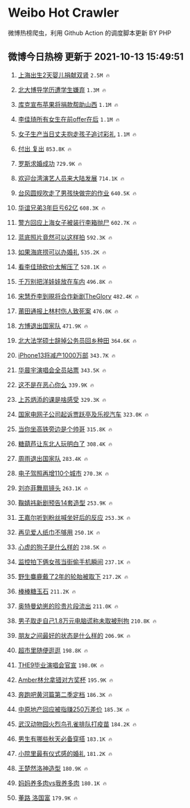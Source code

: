 # Weibo Hot Crawler 



微博热榜爬虫，利用 Github Action 的调度脚本更新 BY PHP 


## 微博今日热榜 更新于 2021-10-13 15:49:51 
1. [上海出生2天婴儿捐献双肾](https://s.weibo.com/weibo?q=%23%E4%B8%8A%E6%B5%B7%E5%87%BA%E7%94%9F2%E5%A4%A9%E5%A9%B4%E5%84%BF%E6%8D%90%E7%8C%AE%E5%8F%8C%E8%82%BE%23&Refer=top) `2.5M 🔥` 

1. [北大博导学历遭学生嫌弃](https://s.weibo.com/weibo?q=%23%E5%8C%97%E5%A4%A7%E5%8D%9A%E5%AF%BC%E5%AD%A6%E5%8E%86%E9%81%AD%E5%AD%A6%E7%94%9F%E5%AB%8C%E5%BC%83%23&Refer=top) `1.3M 🔥` 

1. [库克宣布苹果将捐款帮助山西](https://s.weibo.com/weibo?q=%E5%BA%93%E5%85%8B%E5%AE%A3%E5%B8%83%E8%8B%B9%E6%9E%9C%E5%B0%86%E6%8D%90%E6%AC%BE%E5%B8%AE%E5%8A%A9%E5%B1%B1%E8%A5%BF&Refer=top) `1.1M 🔥` 

1. [李佳琦所有女生在前offer在后](https://s.weibo.com/weibo?q=%23%E6%9D%8E%E4%BD%B3%E7%90%A6%E6%89%80%E6%9C%89%E5%A5%B3%E7%94%9F%E5%9C%A8%E5%89%8Doffer%E5%9C%A8%E5%90%8E%23&Refer=top) `1.1M 🔥` 

1. [女子生产当日丈夫抱走孩子追讨彩礼](https://s.weibo.com/weibo?q=%23%E5%A5%B3%E5%AD%90%E7%94%9F%E4%BA%A7%E5%BD%93%E6%97%A5%E4%B8%88%E5%A4%AB%E6%8A%B1%E8%B5%B0%E5%AD%A9%E5%AD%90%E8%BF%BD%E8%AE%A8%E5%BD%A9%E7%A4%BC%23&Refer=top) `1.1M 🔥` 

1. [付出 复出](https://s.weibo.com/weibo?q=%E4%BB%98%E5%87%BA%20%E5%A4%8D%E5%87%BA&Refer=top) `853.8K 🔥` 

1. [罗斯求婚成功](https://s.weibo.com/weibo?q=%23%E7%BD%97%E6%96%AF%E6%B1%82%E5%A9%9A%E6%88%90%E5%8A%9F%23&Refer=top) `729.9K 🔥` 

1. [欢迎台湾演艺人员来大陆发展](https://s.weibo.com/weibo?q=%23%E6%AC%A2%E8%BF%8E%E5%8F%B0%E6%B9%BE%E6%BC%94%E8%89%BA%E4%BA%BA%E5%91%98%E6%9D%A5%E5%A4%A7%E9%99%86%E5%8F%91%E5%B1%95%23&Refer=top) `714.1K 🔥` 

1. [台风圆规吹走了男孩快做完的作业](https://s.weibo.com/weibo?q=%23%E5%8F%B0%E9%A3%8E%E5%9C%86%E8%A7%84%E5%90%B9%E8%B5%B0%E4%BA%86%E7%94%B7%E5%AD%A9%E5%BF%AB%E5%81%9A%E5%AE%8C%E7%9A%84%E4%BD%9C%E4%B8%9A%23&Refer=top) `640.5K 🔥` 

1. [华谊兄弟3年巨亏62亿](https://s.weibo.com/weibo?q=%23%E5%8D%8E%E8%B0%8A%E5%85%84%E5%BC%9F3%E5%B9%B4%E5%B7%A8%E4%BA%8F62%E4%BA%BF%23&Refer=top) `608.3K 🔥` 

1. [警方回应上海女子被装行李箱抛尸](https://s.weibo.com/weibo?q=%23%E8%AD%A6%E6%96%B9%E5%9B%9E%E5%BA%94%E4%B8%8A%E6%B5%B7%E5%A5%B3%E5%AD%90%E8%A2%AB%E8%A3%85%E8%A1%8C%E6%9D%8E%E7%AE%B1%E6%8A%9B%E5%B0%B8%23&Refer=top) `602.7K 🔥` 

1. [蓝底照片竟然可以这样拍](https://s.weibo.com/weibo?q=%23%E8%93%9D%E5%BA%95%E7%85%A7%E7%89%87%E7%AB%9F%E7%84%B6%E5%8F%AF%E4%BB%A5%E8%BF%99%E6%A0%B7%E6%8B%8D%23&Refer=top) `592.3K 🔥` 

1. [如果海底捞可以办婚礼](https://s.weibo.com/weibo?q=%23%E5%A6%82%E6%9E%9C%E6%B5%B7%E5%BA%95%E6%8D%9E%E5%8F%AF%E4%BB%A5%E5%8A%9E%E5%A9%9A%E7%A4%BC%23&Refer=top) `535.2K 🔥` 

1. [看李佳琦砍价太解压了](https://s.weibo.com/weibo?q=%23%E7%9C%8B%E6%9D%8E%E4%BD%B3%E7%90%A6%E7%A0%8D%E4%BB%B7%E5%A4%AA%E8%A7%A3%E5%8E%8B%E4%BA%86%23&Refer=top) `528.1K 🔥` 

1. [千万别把洋娃娃放在车内](https://s.weibo.com/weibo?q=%23%E5%8D%83%E4%B8%87%E5%88%AB%E6%8A%8A%E6%B4%8B%E5%A8%83%E5%A8%83%E6%94%BE%E5%9C%A8%E8%BD%A6%E5%86%85%23&Refer=top) `496.8K 🔥` 

1. [宋慧乔李到晛将合作新剧TheGlory](https://s.weibo.com/weibo?q=%23%E5%AE%8B%E6%85%A7%E4%B9%94%E6%9D%8E%E5%88%B0%E6%99%9B%E5%B0%86%E5%90%88%E4%BD%9C%E6%96%B0%E5%89%A7TheGlory%23&Refer=top) `482.4K 🔥` 

1. [莆田通报上林村伤人致死案](https://s.weibo.com/weibo?q=%23%E8%8E%86%E7%94%B0%E9%80%9A%E6%8A%A5%E4%B8%8A%E6%9E%97%E6%9D%91%E4%BC%A4%E4%BA%BA%E8%87%B4%E6%AD%BB%E6%A1%88%23&Refer=top) `476.0K 🔥` 

1. [方博退出国家队](https://s.weibo.com/weibo?q=%23%E6%96%B9%E5%8D%9A%E9%80%80%E5%87%BA%E5%9B%BD%E5%AE%B6%E9%98%9F%23&Refer=top) `471.9K 🔥` 

1. [北大法学硕士辞掉公务员回乡种田](https://s.weibo.com/weibo?q=%23%E5%8C%97%E5%A4%A7%E6%B3%95%E5%AD%A6%E7%A1%95%E5%A3%AB%E8%BE%9E%E6%8E%89%E5%85%AC%E5%8A%A1%E5%91%98%E5%9B%9E%E4%B9%A1%E7%A7%8D%E7%94%B0%23&Refer=top) `364.6K 🔥` 

1. [iPhone13将减产1000万部](https://s.weibo.com/weibo?q=%23iPhone13%E5%B0%86%E5%87%8F%E4%BA%A71000%E4%B8%87%E9%83%A8%23&Refer=top) `343.7K 🔥` 

1. [华晨宇演唱会全员站票](https://s.weibo.com/weibo?q=%23%E5%8D%8E%E6%99%A8%E5%AE%87%E6%BC%94%E5%94%B1%E4%BC%9A%E5%85%A8%E5%91%98%E7%AB%99%E7%A5%A8%23&Refer=top) `343.5K 🔥` 

1. [这不是在恶心你么](https://s.weibo.com/weibo?q=%23%E8%BF%99%E4%B8%8D%E6%98%AF%E5%9C%A8%E6%81%B6%E5%BF%83%E4%BD%A0%E4%B9%88%23&Refer=top) `339.9K 🔥` 

1. [上苏炳添的课是啥感受](https://s.weibo.com/weibo?q=%23%E4%B8%8A%E8%8B%8F%E7%82%B3%E6%B7%BB%E7%9A%84%E8%AF%BE%E6%98%AF%E5%95%A5%E6%84%9F%E5%8F%97%23&Refer=top) `329.3K 🔥` 

1. [国家电网子公司起诉贾跃亭及乐视汽车](https://s.weibo.com/weibo?q=%23%E5%9B%BD%E5%AE%B6%E7%94%B5%E7%BD%91%E5%AD%90%E5%85%AC%E5%8F%B8%E8%B5%B7%E8%AF%89%E8%B4%BE%E8%B7%83%E4%BA%AD%E5%8F%8A%E4%B9%90%E8%A7%86%E6%B1%BD%E8%BD%A6%23&Refer=top) `323.0K 🔥` 

1. [当你坐高铁旁边是个帅哥](https://s.weibo.com/weibo?q=%23%E5%BD%93%E4%BD%A0%E5%9D%90%E9%AB%98%E9%93%81%E6%97%81%E8%BE%B9%E6%98%AF%E4%B8%AA%E5%B8%85%E5%93%A5%23&Refer=top) `315.8K 🔥` 

1. [糖葫芦让东北人玩明白了](https://s.weibo.com/weibo?q=%23%E7%B3%96%E8%91%AB%E8%8A%A6%E8%AE%A9%E4%B8%9C%E5%8C%97%E4%BA%BA%E7%8E%A9%E6%98%8E%E7%99%BD%E4%BA%86%23&Refer=top) `308.4K 🔥` 

1. [周雨退出国家队](https://s.weibo.com/weibo?q=%23%E5%91%A8%E9%9B%A8%E9%80%80%E5%87%BA%E5%9B%BD%E5%AE%B6%E9%98%9F%23&Refer=top) `283.4K 🔥` 

1. [电子驾照再增110个城市](https://s.weibo.com/weibo?q=%23%E7%94%B5%E5%AD%90%E9%A9%BE%E7%85%A7%E5%86%8D%E5%A2%9E110%E4%B8%AA%E5%9F%8E%E5%B8%82%23&Refer=top) `270.3K 🔥` 

1. [刘亦菲舞扇镜头](https://s.weibo.com/weibo?q=%23%E5%88%98%E4%BA%A6%E8%8F%B2%E8%88%9E%E6%89%87%E9%95%9C%E5%A4%B4%23&Refer=top) `263.1K 🔥` 

1. [鞠婧祎新剧预告14套造型](https://s.weibo.com/weibo?q=%23%E9%9E%A0%E5%A9%A7%E7%A5%8E%E6%96%B0%E5%89%A7%E9%A2%84%E5%91%8A14%E5%A5%97%E9%80%A0%E5%9E%8B%23&Refer=top) `253.9K 🔥` 

1. [王嘉尔听到粉丝喊坐好后的反应](https://s.weibo.com/weibo?q=%23%E7%8E%8B%E5%98%89%E5%B0%94%E5%90%AC%E5%88%B0%E7%B2%89%E4%B8%9D%E5%96%8A%E5%9D%90%E5%A5%BD%E5%90%8E%E7%9A%84%E5%8F%8D%E5%BA%94%23&Refer=top) `253.3K 🔥` 

1. [再见爱人纸巾不够用](https://s.weibo.com/weibo?q=%23%E5%86%8D%E8%A7%81%E7%88%B1%E4%BA%BA%E7%BA%B8%E5%B7%BE%E4%B8%8D%E5%A4%9F%E7%94%A8%23&Refer=top) `250.1K 🔥` 

1. [心虚的狗子是什么样的](https://s.weibo.com/weibo?q=%23%E5%BF%83%E8%99%9A%E7%9A%84%E7%8B%97%E5%AD%90%E6%98%AF%E4%BB%80%E4%B9%88%E6%A0%B7%E7%9A%84%23&Refer=top) `238.5K 🔥` 

1. [监控拍下俩女孩当街偷手机瞬间](https://s.weibo.com/weibo?q=%23%E7%9B%91%E6%8E%A7%E6%8B%8D%E4%B8%8B%E4%BF%A9%E5%A5%B3%E5%AD%A9%E5%BD%93%E8%A1%97%E5%81%B7%E6%89%8B%E6%9C%BA%E7%9E%AC%E9%97%B4%23&Refer=top) `237.1K 🔥` 

1. [野生麋鹿戴了2年的轮胎被取下](https://s.weibo.com/weibo?q=%E9%87%8E%E7%94%9F%E9%BA%8B%E9%B9%BF%E6%88%B4%E4%BA%862%E5%B9%B4%E7%9A%84%E8%BD%AE%E8%83%8E%E8%A2%AB%E5%8F%96%E4%B8%8B&Refer=top) `217.2K 🔥` 

1. [棒棒糖玉石](https://s.weibo.com/weibo?q=%E6%A3%92%E6%A3%92%E7%B3%96%E7%8E%89%E7%9F%B3&Refer=top) `211.2K 🔥` 

1. [奥特曼幼崽的珍贵片段流出](https://s.weibo.com/weibo?q=%E5%A5%A5%E7%89%B9%E6%9B%BC%E5%B9%BC%E5%B4%BD%E7%9A%84%E7%8F%8D%E8%B4%B5%E7%89%87%E6%AE%B5%E6%B5%81%E5%87%BA&Refer=top) `211.0K 🔥` 

1. [男子取走自己1.8万元电脑谎称未取被刑拘](https://s.weibo.com/weibo?q=%23%E7%94%B7%E5%AD%90%E5%8F%96%E8%B5%B0%E8%87%AA%E5%B7%B11.8%E4%B8%87%E5%85%83%E7%94%B5%E8%84%91%E8%B0%8E%E7%A7%B0%E6%9C%AA%E5%8F%96%E8%A2%AB%E5%88%91%E6%8B%98%23&Refer=top) `210.8K 🔥` 

1. [朋友之间最好的状态是什么样的](https://s.weibo.com/weibo?q=%23%E6%9C%8B%E5%8F%8B%E4%B9%8B%E9%97%B4%E6%9C%80%E5%A5%BD%E7%9A%84%E7%8A%B6%E6%80%81%E6%98%AF%E4%BB%80%E4%B9%88%E6%A0%B7%E7%9A%84%23&Refer=top) `206.9K 🔥` 

1. [超市里随便逛逛](https://s.weibo.com/weibo?q=%23%E8%B6%85%E5%B8%82%E9%87%8C%E9%9A%8F%E4%BE%BF%E9%80%9B%E9%80%9B%23&Refer=top) `198.8K 🔥` 

1. [THE9毕业演唱会官宣](https://s.weibo.com/weibo?q=%23THE9%E6%AF%95%E4%B8%9A%E6%BC%94%E5%94%B1%E4%BC%9A%E5%AE%98%E5%AE%A3%23&Refer=top) `198.0K 🔥` 

1. [Amber林允拿错对方奖杯](https://s.weibo.com/weibo?q=%23Amber%E6%9E%97%E5%85%81%E6%8B%BF%E9%94%99%E5%AF%B9%E6%96%B9%E5%A5%96%E6%9D%AF%23&Refer=top) `195.9K 🔥` 

1. [奔跑吧黄河篇第二季定档](https://s.weibo.com/weibo?q=%23%E5%A5%94%E8%B7%91%E5%90%A7%E9%BB%84%E6%B2%B3%E7%AF%87%E7%AC%AC%E4%BA%8C%E5%AD%A3%E5%AE%9A%E6%A1%A3%23&Refer=top) `186.3K 🔥` 

1. [中原地产回应被指赚250万差价](https://s.weibo.com/weibo?q=%23%E4%B8%AD%E5%8E%9F%E5%9C%B0%E4%BA%A7%E5%9B%9E%E5%BA%94%E8%A2%AB%E6%8C%87%E8%B5%9A250%E4%B8%87%E5%B7%AE%E4%BB%B7%23&Refer=top) `185.3K 🔥` 

1. [武汉动物园火烈鸟孔雀排队打疫苗](https://s.weibo.com/weibo?q=%23%E6%AD%A6%E6%B1%89%E5%8A%A8%E7%89%A9%E5%9B%AD%E7%81%AB%E7%83%88%E9%B8%9F%E5%AD%94%E9%9B%80%E6%8E%92%E9%98%9F%E6%89%93%E7%96%AB%E8%8B%97%23&Refer=top) `184.2K 🔥` 

1. [男生有哪些秋天必备穿搭](https://s.weibo.com/weibo?q=%23%E7%94%B7%E7%94%9F%E6%9C%89%E5%93%AA%E4%BA%9B%E7%A7%8B%E5%A4%A9%E5%BF%85%E5%A4%87%E7%A9%BF%E6%90%AD%23&Refer=top) `183.1K 🔥` 

1. [小院里最有仪式感的婚礼](https://s.weibo.com/weibo?q=%23%E5%B0%8F%E9%99%A2%E9%87%8C%E6%9C%80%E6%9C%89%E4%BB%AA%E5%BC%8F%E6%84%9F%E7%9A%84%E5%A9%9A%E7%A4%BC%23&Refer=top) `181.2K 🔥` 

1. [王楚然洛神造型](https://s.weibo.com/weibo?q=%23%E7%8E%8B%E6%A5%9A%E7%84%B6%E6%B4%9B%E7%A5%9E%E9%80%A0%E5%9E%8B%23&Refer=top) `180.9K 🔥` 

1. [妈妈养多肉vs我养多肉](https://s.weibo.com/weibo?q=%23%E5%A6%88%E5%A6%88%E5%85%BB%E5%A4%9A%E8%82%89vs%E6%88%91%E5%85%BB%E5%A4%9A%E8%82%89%23&Refer=top) `180.1K 🔥` 

1. [董路 洛国富](https://s.weibo.com/weibo?q=%E8%91%A3%E8%B7%AF%20%E6%B4%9B%E5%9B%BD%E5%AF%8C&Refer=top) `179.9K 🔥` 

